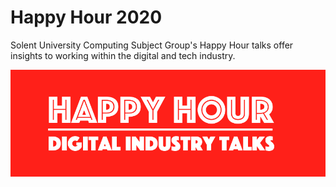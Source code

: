 # Happy Hour 2020

Solent University Computing Subject Group's Happy Hour talks offer insights to working within the digital and tech industry. 

![logo](hh_schedule/repo_images/new_hh_logo_2020.png)
